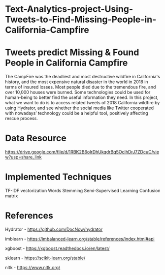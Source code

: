 # Text-Analytics-project-Using-Tweets-to-Find-Missing-People-in-California-Campfire
# Tweets predict Missing & Found People in California Campfire
The CampFire was the deadliest and most destructive wildfire in California's history, and the most expensive natural disaster in the world in 2018 in terms of insured losses. Most people died due to the tremendous fire, and over 10,000 houses were burned. Some technologies could be used for human-being to better find the useful information they need. In this project, what we want to do is to access related tweets of 2018 California wildfire by using Hydrator, and see whether the social media like Twitter cooperated with nowadays’ technology could be a helpful tool, positively affecting rescue process.

# Data Resource

https://drive.google.com/file/d/1RBK2B6olrDhUkqdrBq5OcIhDrJ7ZDcuC/view?usp=share_link

# Implemented Techniques

TF-IDF vectorization Words Stemming Semi-Supervised Learning Confusion matrix

# References

Hydrator - https://github.com/DocNow/hydrator

imblearn - https://imbalanced-learn.org/stable/references/index.html#api

xgboost - https://xgboost.readthedocs.io/en/latest/

sklearn - https://scikit-learn.org/stable/

nltk - https://www.nltk.org/
